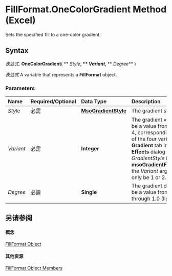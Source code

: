 
# FillFormat.OneColorGradient Method (Excel)

Sets the specified fill to a one-color gradient.


## Syntax

 _表达式_. **OneColorGradient**( ** _Style_**, ** _Variant_**, ** _Degree_** )

 _表达式_ A variable that represents a **FillFormat** object.


### Parameters



|**Name**|**Required/Optional**|**Data Type**|**Description**|
|:-----|:-----|:-----|:-----|
| _Style_|必需|**[MsoGradientStyle](http://msdn.microsoft.com/library/1f0e723f-293c-3646-fd77-da2c8842c71f%28Office.15%29.aspx)**|The gradient style.|
| _Variant_|必需|**Integer**|The gradient variant. Can be a value from 1 through 4, corresponding to one of the four variants on the  **Gradient** tab in the **Fill Effects** dialog box. If _GradientStyle_ is **msoGradientFromCenter**, the _Variant_ argument can only be 1 or 2.|
| _Degree_|必需|**Single**|The gradient degree. Can be a value from 0.0 (dark) through 1.0 (light).|

## 另请参阅


#### 概念


[FillFormat Object](b602e09e-97ab-bfbe-1796-bc44ebb7dc28.md)
#### 其他资源


[FillFormat Object Members](http://msdn.microsoft.com/library/da1a1680-4b9d-c6fb-6562-bf1ec9f57921%28Office.15%29.aspx)